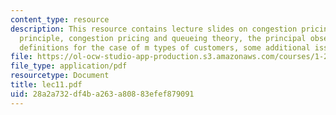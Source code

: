 ```yaml
---
content_type: resource
description: This resource contains lecture slides on congestion pricing, economic
  principle, congestion pricing and queueing theory, the principal observation, some
  definitions for the case of m types of customers, some additional issues, and references.
file: https://ol-ocw-studio-app-production.s3.amazonaws.com/courses/1-203j-logistical-and-transportation-planning-methods-fall-2006/28a2a732df4ba263a80883efef879091_lec11.pdf
file_type: application/pdf
resourcetype: Document
title: lec11.pdf
uid: 28a2a732-df4b-a263-a808-83efef879091
---
```

